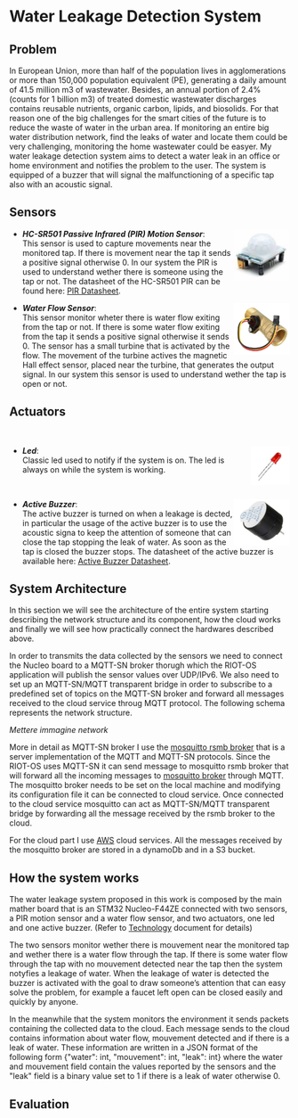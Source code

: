
# Water Leakage Detection System

## Problem

In European Union, more than half of the population lives in agglomerations or more than 150,000 population equivalent (PE), generating a daily amount of 41.5 million m3 of wastewater. Besides, an annual portion of 2.4% (counts for 1 billion m3) of treated domestic wastewater discharges contains reusable nutrients, organic carbon, lipids, and biosolids.
For that reason one of the big challenges for the smart cities of the future is to reduce the waste of water in the urban area. If monitoring an entire big water distribution network, find the leaks of water and locate them could be very challenging, monitoring the home wastewater could be easyer.
My water leakage detection system aims to detect a water leak in an office or home environment and notifies the problem to the user. The system is equipped of a buzzer that will signal the malfunctioning of a specific tap also with an acoustic signal.

## Sensors

- ***HC-SR501 Passive Infrared (PIR) Motion Sensor***: <img src="images/pir.JPG" width="100" align="right"/> <br/> This sensor is used to capture movements near the monitored tap. If there is movement near the tap it sends a positive signal otherwise 0. In our system the PIR is used to understand wether there is someone using the tap or not. The datasheet of the HC-SR501 PIR can be found here: [PIR Datasheet](https://pdf1.alldatasheet.com/datasheet-pdf/view/1131987/ETC2/HC-SR501.html).

- ***Water Flow Sensor***:<img src="images/wf.JPG" width="100" align="right"/> <br/> This sensor monitor wheter there is water flow exiting from the tap or not. If there is some water flow exiting from the tap it sends a positive signal otherwise it sends 0. The sensor has a small turbine that is activated by the flow. The movement of the turbine actives the magnetic Hall effect sensor, placed near the turbine, that generates the output signal. In our system this sensor is used to understand wether the tap is open or not. 



## Actuators
<br/>

- ***Led***: <img src="images/led.jpg" width="70" align="right"/> <br/> Classic led used to notify if the system is on. The led is always on while the system is working.

<br/>

- ***Active Buzzer***: <img src="images/active-buzzer.JPG" width="100" align="right"/> <br/> The active buzzer is turned on when a leakage is dected, in particular the usage of the active buzzer is to use the acoustic signa to keep the attention of someone that can close the tap stopping the leak of water. As soon as the tap is closed the buzzer stops. The datasheet of the active buzzer is available here: [Active Buzzer Datasheet](https://components101.com/sites/default/files/component_datasheet/Buzzer%20Datasheet.pdf).

## System Architecture

In this section we will see the architecture of the entire system starting describing the network structure and its component, how the cloud works and finally we will see how practically connect the hardwares described above.



In order to transmits the data collected by the sensors we need to connect the Nucleo board to a MQTT-SN broker thorugh which the RIOT-OS application will publish the sensor values over UDP/IPv6. We also need to set up an MQTT-SN/MQTT transparent bridge in order to subscribe to a predefined set of topics on the MQTT-SN broker and forward all messages received to the cloud service throug MQTT protocol. 
The following schema represents the network structure.

*Mettere immagine network*

More in detail as MQTT-SN broker I use the [mosquitto rsmb broker](https://github.com/eclipse/mosquitto.rsmb) that is a server implementation of the MQTT and MQTT-SN protocols. Since the RIOT-OS uses MQTT-SN it can send message to mosquitto rsmb broker that will forward all the incoming messages to [mosquitto broker](https://mosquitto.org/) through MQTT. 
The mosquitto broker needs to be set on the local machine and modifying its configuration file it can be connected to cloud service. Once connected to the cloud service mosquitto can act as MQTT-SN/MQTT transparent bridge by forwarding all the message received by the rsmb broker to the cloud.

For the cloud part I use [AWS](https://aws.amazon.com/it/) cloud services. All the messages received by the mosquitto broker are stored in a dynamoDb and in a S3 bucket.



## How the system works

The water leakage system proposed in this work is composed by the main mather board that is an STM32 Nucleo-F44ZE connected with two sensors, a PIR motion sensor and a water flow sensor, and two actuators, one led and one active buzzer. (Refer to [Technology]() document for details)

The two sensors monitor wether there is mouvement near the monitored tap and wether there is a water flow through the tap. If there is some water flow through the tap with no mouvement detected near the tap then the system notyfies a leakage of water. When the leakage of water is detected the buzzer is activated with the goal to draw someone’s attention that can easy solve the problem, for example a faucet left open can be closed easily and quickly by anyone.

In the meanwhile that the system monitors the environment it sends packets containing the collected data to the cloud. Each message sends to the cloud contains information about water flow, mouvement detected and if there is a leak of water. 
These information are written in a JSON format of the following form {"water": int, "mouvement": int, "leak": int} where the water and mouvement field contain the values reported by the sensors and the "leak" field is a binary value set to 1 if there is a leak of water otherwise 0.


## Evaluation

